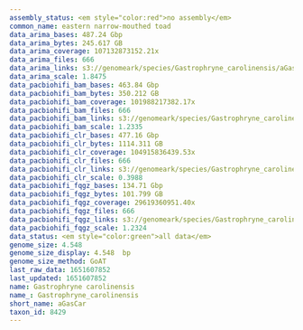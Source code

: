 ```yaml
---
assembly_status: <em style="color:red">no assembly</em>
common_name: eastern narrow-mouthed toad
data_arima_bases: 487.24 Gbp
data_arima_bytes: 245.617 GB
data_arima_coverage: 107132873152.21x
data_arima_files: 666
data_arima_links: s3://genomeark/species/Gastrophryne_carolinensis/aGasCar1/genomic_data/arima/<br>
data_arima_scale: 1.8475
data_pacbiohifi_bam_bases: 463.84 Gbp
data_pacbiohifi_bam_bytes: 350.212 GB
data_pacbiohifi_bam_coverage: 101988217382.17x
data_pacbiohifi_bam_files: 666
data_pacbiohifi_bam_links: s3://genomeark/species/Gastrophryne_carolinensis/aGasCar1/genomic_data/pacbiohifi_bam/<br>
data_pacbiohifi_bam_scale: 1.2335
data_pacbiohifi_clr_bases: 477.16 Gbp
data_pacbiohifi_clr_bytes: 1114.311 GB
data_pacbiohifi_clr_coverage: 104915836439.53x
data_pacbiohifi_clr_files: 666
data_pacbiohifi_clr_links: s3://genomeark/species/Gastrophryne_carolinensis/aGasCar1/genomic_data/pacbiohifi_clr/<br>
data_pacbiohifi_clr_scale: 0.3988
data_pacbiohifi_fqgz_bases: 134.71 Gbp
data_pacbiohifi_fqgz_bytes: 101.799 GB
data_pacbiohifi_fqgz_coverage: 29619360951.40x
data_pacbiohifi_fqgz_files: 666
data_pacbiohifi_fqgz_links: s3://genomeark/species/Gastrophryne_carolinensis/aGasCar1/genomic_data/pacbiohifi_fqgz/<br>
data_pacbiohifi_fqgz_scale: 1.2324
data_status: <em style="color:green">all data</em>
genome_size: 4.548
genome_size_display: 4.548  bp
genome_size_method: GoAT
last_raw_data: 1651607852
last_updated: 1651607852
name: Gastrophryne carolinensis
name_: Gastrophryne_carolinensis
short_name: aGasCar
taxon_id: 8429
---
```

